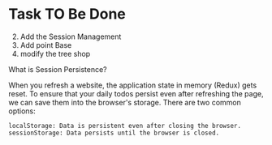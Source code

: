 # Task TO Be Done

2. Add the Session Management
4. Add point Base
5. modify the tree shop

 What is Session Persistence?

When you refresh a website, the application state in memory (Redux) gets reset. To ensure that your daily todos persist even after refreshing the page, we can save them into the browser's storage. There are two common options:

    localStorage: Data is persistent even after closing the browser.
    sessionStorage: Data persists until the browser is closed.

